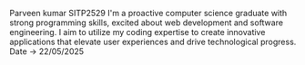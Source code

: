 Parveen kumar
SITP2529
I'm a proactive computer science graduate with strong programming skills, excited about web development and software engineering. I aim to utilize my coding expertise to create innovative applications that elevate user experiences and drive technological progress.
Date -> 22/05/2025
